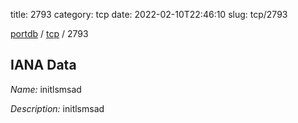title: 2793
category: tcp
date: 2022-02-10T22:46:10
slug: tcp/2793

[portdb](/) / [tcp](/category/tcp.html) / 2793


## IANA Data

_Name:_ initlsmsad

_Description:_ initlsmsad

